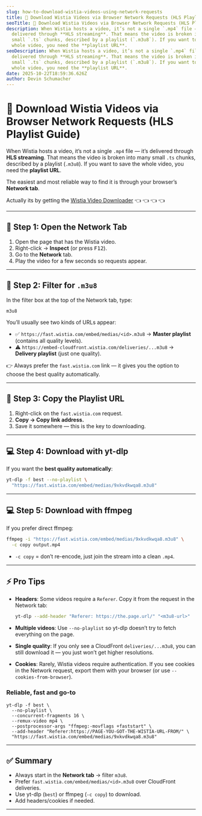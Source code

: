 ```yaml
---
slug: how-to-download-wistia-videos-using-network-requests
title: 🎥 Download Wistia Videos via Browser Network Requests (HLS Playlist Guide)
seoTitle: 🎥 Download Wistia Videos via Browser Network Requests (HLS Playlist Guide)
description: When Wistia hosts a video, it’s not a single `.mp4` file — it’s
  delivered through **HLS streaming**. That means the video is broken into many
  small `.ts` chunks, described by a playlist (`.m3u8`). If you want to save the
  whole video, you need the **playlist URL**.
seoDescription: When Wistia hosts a video, it’s not a single `.mp4` file — it’s
  delivered through **HLS streaming**. That means the video is broken into many
  small `.ts` chunks, described by a playlist (`.m3u8`). If you want to save the
  whole video, you need the **playlist URL**.
date: 2025-10-22T18:59:36.626Z
author: Devin Schumacher
---
```


# 🎥 Download Wistia Videos via Browser Network Requests (HLS Playlist Guide)

When Wistia hosts a video, it’s not a single `.mp4` file — it’s delivered through **HLS streaming**. That means the video is broken into many small `.ts` chunks, described by a playlist (`.m3u8`). If you want to save the whole video, you need the **playlist URL**.

The easiest and most reliable way to find it is through your browser’s **Network tab**.

Actually its by getting the [Wistia Video Downloader](https://serp.ly/wistia-video-downloader) 👈 👈 👈 👈

---

## 🔎 Step 1: Open the Network Tab

1. Open the page that has the Wistia video.
2. Right-click → **Inspect** (or press <kbd>F12</kbd>).
3. Go to the **Network** tab.
4. Play the video for a few seconds so requests appear.

---

## 🔎 Step 2: Filter for `.m3u8`

In the filter box at the top of the Network tab, type:

```
m3u8
```

You’ll usually see two kinds of URLs appear:

* ✅ `https://fast.wistia.com/embed/medias/<id>.m3u8` → **Master playlist** (contains all quality levels).
* ⚠️ `https://embed-cloudfront.wistia.com/deliveries/...m3u8` → **Delivery playlist** (just one quality).

👉 Always prefer the `fast.wistia.com` link — it gives you the option to choose the best quality automatically.

---

## 🔎 Step 3: Copy the Playlist URL

1. Right-click on the `fast.wistia.com` request.
2. **Copy → Copy link address.**
3. Save it somewhere — this is the key to downloading.

---

## 💻 Step 4: Download with yt-dlp

If you want the **best quality automatically**:

```bash
yt-dlp -f best --no-playlist \
  "https://fast.wistia.com/embed/medias/9xkvdkwqa8.m3u8"
```

---

## 💻 Step 5: Download with ffmpeg

If you prefer direct ffmpeg:

```bash
ffmpeg -i "https://fast.wistia.com/embed/medias/9xkvdkwqa8.m3u8" \
  -c copy output.mp4
```

* `-c copy` = don’t re-encode, just join the stream into a clean `.mp4`.

---

## ⚡ Pro Tips

* **Headers**: Some videos require a `Referer`. Copy it from the request in the Network tab:

  ```bash
  yt-dlp --add-header "Referer: https://the.page.url/" "<m3u8-url>"
  ```
* **Multiple videos**: Use `--no-playlist` so yt-dlp doesn’t try to fetch everything on the page.
* **Single quality**: If you only see a CloudFront `deliveries/...m3u8`, you can still download it — you just won’t get higher resolutions.
* **Cookies**: Rarely, Wistia videos require authentication. If you see cookies in the Network request, export them with your browser (or use `--cookies-from-browser`).


### Reliable, fast and go-to

```
yt-dlp -f best \
  --no-playlist \
  --concurrent-fragments 16 \
  --remux-video mp4 \
  --postprocessor-args "ffmpeg:-movflags +faststart" \
  --add-header "Referer:https://PAGE-YOU-GOT-THE-WISTIA-URL-FROM/" \
  "https://fast.wistia.com/embed/medias/9xkvdkwqa8.m3u8"
```

---

## ✅ Summary

* Always start in the **Network tab** → filter `m3u8`.
* Prefer `fast.wistia.com/embed/medias/<id>.m3u8` over CloudFront deliveries.
* Use yt-dlp (`best`) or ffmpeg (`-c copy`) to download.
* Add headers/cookies if needed.
---
